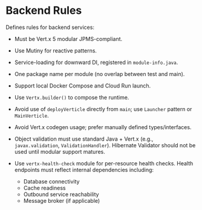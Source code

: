 # Backend Rules

Defines rules for backend services:

* Must be Vert.x 5 modular JPMS-compliant.
* Use Mutiny for reactive patterns.
* Service-loading for downward DI, registered in `module-info.java`.
* One package name per module (no overlap between test and main).
* Support local Docker Compose and Cloud Run launch.
* Use `Vertx.builder()` to compose the runtime.
* Avoid use of `deployVerticle` directly from `main`; use `Launcher` pattern or `MainVerticle`.
* Avoid Vert.x codegen usage; prefer manually defined types/interfaces.
* Object validation must use standard Java + Vert.x (e.g., `javax.validation`, `ValidationHandler`). Hibernate Validator should not be used until modular support matures.
* Use `vertx-health-check` module for per-resource health checks. Health endpoints must reflect internal dependencies including:

  * Database connectivity
  * Cache readiness
  * Outbound service reachability
  * Message broker (if applicable)
